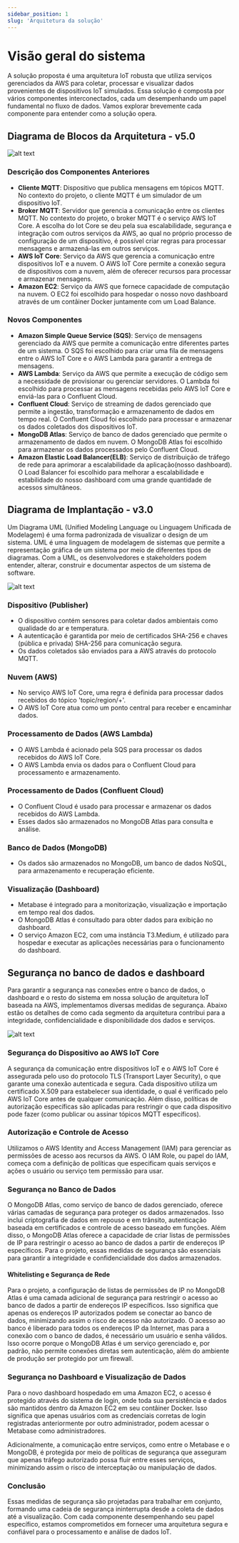 ```yaml
---
sidebar_position: 1
slug: 'Arquitetura da solução'
---
```

# Visão geral do sistema

A solução proposta é uma arquitetura IoT robusta que utiliza serviços gerenciados da AWS para coletar, processar e visualizar dados provenientes de dispositivos IoT simulados. Essa solução é composta por vários componentes interconectados, cada um desempenhando um papel fundamental no fluxo de dados. Vamos explorar brevemente cada componente para entender como a solução opera.

## Diagrama de Blocos da Arquitetura - v5.0

![alt text](<../../static/img/Diagrama de blocos - Cloud-v5.png>)

### Descrição dos Componentes Anteriores

- **Cliente MQTT**: Dispositivo que publica mensagens em tópicos MQTT. No contexto do projeto, o cliente MQTT é um simulador de um dispositivo IoT.
- **Broker MQTT**: Servidor que gerencia a comunicação entre os clientes MQTT. No contexto do projeto, o broker MQTT é o serviço AWS IoT Core. A escolha do Iot Core se deu pela sua escalabilidade, segurança e integração com outros serviços da AWS, ao qual no próprio processo de configuração de um dispositivo, é possível criar regras para processar mensagens e armazená-las em outros serviços.
- **AWS IoT Core**: Serviço da AWS que gerencia a comunicação entre dispositivos IoT e a nuvem. O AWS IoT Core permite a conexão segura de dispositivos com a nuvem, além de oferecer recursos para processar e armazenar mensagens.
- **Amazon EC2**: Serviço da AWS que fornece capacidade de computação na nuvem. O EC2 foi escolhido para hospedar o nosso novo dashboard através de um contâiner Docker juntamente com um Load Balance.

### Novos Componentes
- **Amazon Simple Queue Service (SQS)**: Serviço de mensagens gerenciado da AWS que permite a comunicação entre diferentes partes de um sistema. O SQS foi escolhido para criar uma fila de mensagens entre o AWS IoT Core e o AWS Lambda para garantir a entrega de mensagens.
- **AWS Lambda**: Serviço da AWS que permite a execução de código sem a necessidade de provisionar ou gerenciar servidores. O Lambda foi escolhido para processar as mensagens recebidas pelo AWS IoT Core e enviá-las para o Confluent Cloud.
- **Confluent Cloud**: Serviço de streaming de dados gerenciado que permite a ingestão, transformação e armazenamento de dados em tempo real. O Confluent Cloud foi escolhido para processar e armazenar os dados coletados dos dispositivos IoT.
- **MongoDB Atlas**: Serviço de banco de dados gerenciado que permite o armazenamento de dados em nuvem. O MongoDB Atlas foi escolhido para armazenar os dados processados pelo Confluent Cloud.
- **Amazon Elastic Load Balancer(ELB)**: Serviço de distribuição de tráfego de rede para aprimorar a escalabilidade da aplicação(nosso dashboard). O Load Balancer foi escolhido para melhorar a escalabilidade e estabilidade do nosso dashboard com uma grande quantidade de acessos simultâneos.

## Diagrama de Implantação - v3.0

Um Diagrama UML (Unified Modeling Language ou Linguagem Unificada de Modelagem) é uma forma padronizada de visualizar o design de um sistema. UML é uma linguagem de modelagem de sistemas que permite a representação gráfica de um sistema por meio de diferentes tipos de diagramas. Com a UML, os desenvolvedores e stakeholders podem entender, alterar, construir e documentar aspectos de um sistema de software.

![alt text](<../../static/img/Diagrama UML - Implatação-v3.jpeg>)

### Dispositivo (Publisher)

- O dispositivo contém sensores para coletar dados ambientais como qualidade do ar e temperatura.
- A autenticação é garantida por meio de certificados SHA-256 e chaves (pública e privada) SHA-256 para comunicação segura.
- Os dados coletados são enviados para a AWS através do protocolo MQTT.

### Nuvem (AWS)

- No serviço AWS IoT Core, uma regra é definida para processar dados recebidos do tópico 'topic/region/+'.
- O AWS IoT Core atua como um ponto central para receber e encaminhar dados.

### Processamento de Dados (AWS Lambda)
- O AWS Lambda é acionado pela SQS para processar os dados recebidos do AWS IoT Core.
- O AWS Lambda envia os dados para o Confluent Cloud para processamento e armazenamento.

### Processamento de Dados (Confluent Cloud)

- O Confluent Cloud é usado para processar e armazenar os dados recebidos do AWS Lambda.
- Esses dados são armazenados no MongoDB Atlas para consulta e análise.

### Banco de Dados (MongoDB)

- Os dados são armazenados no MongoDB, um banco de dados NoSQL, para armazenamento e recuperação eficiente.

### Visualização (Dashboard)

- Metabase é integrado para a monitorização, visualização e importação em tempo real dos dados.
- O MongoDB Atlas é consultado para obter dados para exibição no dashboard.
- O serviço Amazon EC2, com uma instância T3.Medium, é utilizado para hospedar e executar as aplicações necessárias para o funcionamento do dashboard.

## Segurança no banco de dados e dashboard

Para garantir a segurança nas conexões entre o banco de dados, o dashboard e o resto do sistema em nossa solução de arquitetura IoT baseada na AWS, implementamos diversas medidas de segurança. Abaixo estão os detalhes de como cada segmento da arquitetura contribui para a integridade, confidencialidade e disponibilidade dos dados e serviços.

![alt text](../../static/img/security-v2.png)

### Segurança do Dispositivo ao AWS IoT Core

A segurança da comunicação entre dispositivos IoT e o AWS IoT Core é assegurada pelo uso do protocolo TLS (Transport Layer Security), o que garante uma conexão autenticada e segura. Cada dispositivo utiliza um certificado X.509 para estabelecer sua identidade, o qual é verificado pelo AWS IoT Core antes de qualquer comunicação. Além disso, políticas de autorização específicas são aplicadas para restringir o que cada dispositivo pode fazer (como publicar ou assinar tópicos MQTT específicos).

### Autorização e Controle de Acesso

Utilizamos o AWS Identity and Access Management (IAM) para gerenciar as permissões de acesso aos recursos da AWS. O IAM Role, ou papel do IAM, começa com a definição de políticas que especificam quais serviços e ações o usuário ou serviço tem permissão para usar.

### Segurança no Banco de Dados

O MongoDB Atlas, como serviço de banco de dados gerenciado, oferece várias camadas de segurança para proteger os dados armazenados. Isso inclui criptografia de dados em repouso e em trânsito, autenticação baseada em certificados e controle de acesso baseado em funções. Além disso, o MongoDB Atlas oferece a capacidade de criar listas de permissões de IP para restringir o acesso ao banco de dados a partir de endereços IP específicos. Para o projeto, essas medidas de segurança são essenciais para garantir a integridade e confidencialidade dos dados armazenados.

#### Whitelisting e Segurança de Rede

Para o projeto, a configuração de listas de permissões de IP no MongoDB Atlas é uma camada adicional de segurança para restringir o acesso ao banco de dados a partir de endereços IP específicos. Isso significa que apenas os endereços IP autorizados podem se conectar ao banco de dados, minimizando assim o risco de acesso não autorizado. O acesso ao banco é liberado para todos os endereços IP da Internet, mas para a conexão com o banco de dados, é necessário um usuário e senha válidos. Isso ocorre porque o MongoDB Atlas é um serviço gerenciado e, por padrão, não permite conexões diretas sem autenticação, além do ambiente de produção ser protegido por um firewall.

### Segurança no Dashboard e Visualização de Dados

Para o novo dashboard hospedado em uma Amazon EC2, o acesso é protegido através do sistema de login, onde toda sua persistência e dados são mantidos dentro da Amazon EC2 em seu contâiner Docker. Isso significa que apenas usuários com as credenciais corretas de login registradas anteriormente por outro administrador, podem acessar o Metabase como administradores. 

Adicionalmente, a comunicação entre serviços, como entre o Metabase e o MongoDB, é protegida por meio de políticas de segurança que asseguram que apenas tráfego autorizado possa fluir entre esses serviços, minimizando assim o risco de interceptação ou manipulação de dados.

### Conclusão

Essas medidas de segurança são projetadas para trabalhar em conjunto, formando uma cadeia de segurança ininterrupta desde a coleta de dados até a visualização. Com cada componente desempenhando seu papel específico, estamos comprometidos em fornecer uma arquitetura segura e confiável para o processamento e análise de dados IoT.
